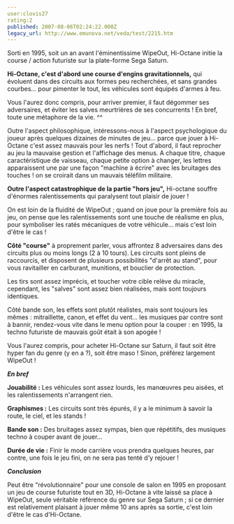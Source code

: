 ```yaml
---
user:clovis27
rating:2
published: 2007-08-06T02:24:22.000Z
legacy_url: http://www.emunova.net/veda/test/2215.htm
---
```

Sorti en 1995, soit un an avant l'éminentissime WipeOut, Hi-Octane initie la course / action futuriste sur la plate-forme Sega Saturn.  

  

**Hi-Octane, c'est d'abord une course d'engins gravitationnels,** qui évoluent dans des circuits aux formes peu recherchées, et sans grandes courbes... pour pimenter le tout, les véhicules sont équipés d'armes à feu.  

  

Vous l'aurez donc compris, pour arriver premier, il faut dégommer ses adversaires, et éviter les salves meurtrières de ses concurrents ! En bref, toute une métaphore de la vie. ^^  

  

Outre l'aspect philosophique, intéressons-nous à l'aspect psychologique du joueur après quelques dizaines de minutes de jeu... parce que jouer à Hi-Octane c'est assez mauvais pour les nerfs ! Tout d'abord, il faut reprocher au jeu la mauvaise gestion et l'affichage des menus. A chaque titre, chaque caractéristique de vaisseau, chaque petite option à changer, les lettres apparaissent une par une façon "machine à écrire" avec les bruitages des touches ! on se croirait dans un mauvais téléfilm militaire.  

  

**Outre l'aspect catastrophique de la partie "hors jeu",** Hi-octane souffre d'énormes ralentissements qui paralysent tout plaisir de jouer !  

On est loin de la fluidité de WipeOut ; quand on joue pour la première fois au jeu, on pense que les ralentissements sont une touche de réalisme en plus, pour symboliser les ratés mécaniques de votre véhicule... mais c'est loin d'être le cas !  

  

**Côté "course"** à proprement parler, vous affrontez 8 adversaires dans des circuits plus ou moins longs (2 à 10 tours). Les circuits sont pleins de raccourcis, et disposent de plusieurs possibilités "d'arrêt au stand", pour vous ravitailler en carburant, munitions, et bouclier de protection.  

Les tirs sont assez imprécis, et toucher votre cible relève du miracle, cependant, les "salves" sont assez bien réalisées, mais sont toujours identiques.  

  

Côté bande son, les effets sont plutôt réalistes, mais sont toujours les mêmes : mitraillette, canon, et effet du vent... les musiques par contre sont à bannir, rendez-vous vite dans le menu option pour la couper : en 1995, la techno futuriste de mauvais goût était à son apogée !  

  

Vous l'aurez compris, pour acheter Hi-Octane sur Saturn, il faut soit être hyper fan du genre (y en a ?), soit être maso ! Sinon, préférez largement WipeOut !  

  

**_En bref_**  

  

**Jouabilité :** Les véhicules sont assez lourds, les manœuvres peu aisées, et les ralentissements n'arrangent rien.  

  

**Graphismes :** Les circuits sont très épurés, il y a le minimum à savoir la route, le ciel, et les stands !  

  

**Bande son :** Des bruitages assez sympas, bien que répétitifs, des musiques techno à couper avant de jouer...  

  

**Durée de vie :** Finir le mode carrière vous prendra quelques heures, par contre, une fois le jeu fini, on ne sera pas tenté d'y rejouer !  

  

**_Conclusion_**  

Peut être "révolutionnaire" pour une console de salon en 1995 en proposant un jeu de course futuriste tout en 3D, Hi-Octane à vite laissé sa place à WipeOut, seule véritable référence du genre sur Sega Saturn ; si ce dernier est relativement plaisant à jouer même 10 ans après sa sortie, c'est loin d'être le cas d'Hi-Octane.